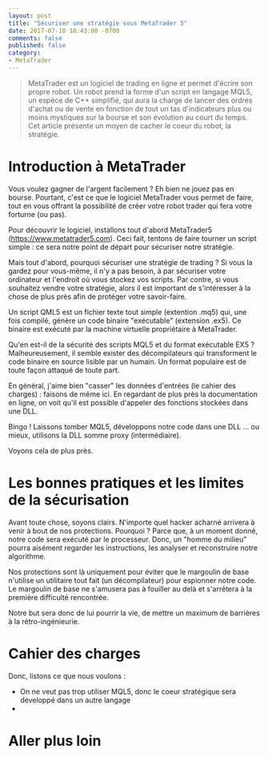 ```yaml
---
layout: post
title: "Sécuriser une stratégie sous MetaTrader 5"
date: 2017-07-10 18:43:00 -0700
comments: false
published: false
category:
- MetaTrader
---
```


> MetaTrader est un logiciel de trading en ligne et permet d'écrire son propre robot. Un robot prend la forme d'un script en langage MQL5, un espèce de C++ simplifié, qui aura la charge de lancer des ordres d'achat ou de vente en fonction de tout un tas d'indicateurs plus ou moins mystiques sur la bourse et son évolution au court du temps. Cet article présente un moyen de cacher le coeur du robot, la stratégie.


# Introduction à MetaTrader

Vous voulez gagner de l'argent facilement ? Eh bien ne jouez pas en bourse. Pourtant, c'est ce que le logiciel MetaTrader vous permet de
faire, tout en vous offrant la possibilité de créer votre robot trader qui fera votre forturne (ou pas).

Pour découvrir le logiciel, installons tout d'abord MetaTrader5 (https://www.metatrader5.com). Ceci fait, tentons de faire tourner un script
simple : ce sera notre point de départ pour sécuriser notre stratégie.

Mais tout d'abord, pourquoi sécuriser une stratégie de trading ? Si vous la gardez pour vous-même, il n'y a pas besoin, à par sécuriser votre ordinateur et l'endroit où vous stockez vos scripts. Par contre, si vous souhaitez vendre votre stratégie, alors il est important de s'intéresser à la chose de plus près afin de protéger votre savoir-faire.

Un script QML5 est un fichier texte tout simple (extention .mq5) qui, une fois compilé, génère un code binaire "exécutable" (extension .ex5). Ce binaire est exécuté par la machine virtuelle propriétaire à MetaTrader.

Qu'en est-il de la sécurité des scripts MQL5 et du format exécutable EX5 ? Malheureusement, il semble exister des décompilateurs qui transforment le code binaire en source lisible par un humain. Un format populaire est de toute façon attaqué de toute part.

En général, j'aime bien "casser" les données d'entrées (le cahier des charges) : faisons de même ici. En regardant de plus près la documentation en ligne, on voit qu'il est possible d'appeler des fonctions stockées dans une DLL.

Bingo ! Laissons tomber MQL5, développons notre code dans une DLL ... ou mieux, utilisons la DLL somme proxy (intermédiaire).

Voyons cela de plus près.

# Les bonnes pratiques et les limites de la sécurisation

Avant toute chose, soyons clairs. N'importe quel hacker acharné arrivera à venir à bout de nos protections. Pourquoi ? Parce que, à un moment donné, notre code sera exécuté par le processeur. Donc, un "homme du milieu" pourra aisément regarder les instructions, les analyser et reconstruire notre algorithme.

Nos protections sont là uniquement pour éviter que le margoulin de base n'utilise un utilitaire tout fait (un décompilateur) pour espionner notre code. Le margoulin de base ne s'amusera pas à fouiller au delà et s'arrêtera à la première difficulté rencontrée.

Notre but sera donc de lui pourrir la vie, de mettre un maximum de barrières à la rétro-ingénieurie.

# Cahier des charges

Donc, listons ce que nous voulons :

  * On ne veut pas trop utiliser MQL5, donc le coeur stratégique sera développé dans un autre langage
  *


# Aller plus loin
